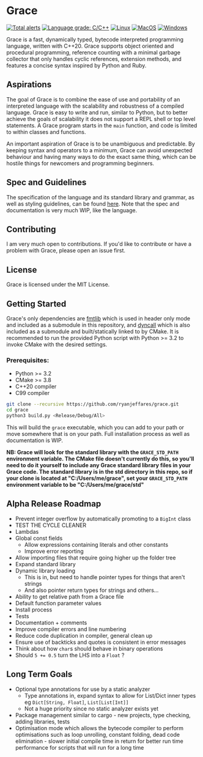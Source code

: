 # Grace

[![Total alerts](https://img.shields.io/lgtm/alerts/g/ryanjeffares/grace.svg?logo=lgtm&logoWidth=18)](https://lgtm.com/projects/g/ryanjeffares/grace/alerts/) [![Language grade: C/C++](https://img.shields.io/lgtm/grade/cpp/g/ryanjeffares/grace.svg?logo=lgtm&logoWidth=18)](https://lgtm.com/projects/g/ryanjeffares/grace/context:cpp) [![Linux](https://github.com/ryanjeffares/grace/actions/workflows/linux-build.yml/badge.svg)](https://github.com/ryanjeffares/grace/actions/workflows/linux-build.yml) [![MacOS](https://github.com/ryanjeffares/grace/actions/workflows/macos-build.yml/badge.svg)](https://github.com/ryanjeffares/grace/actions/workflows/macos-build.yml) [![Windows](https://github.com/ryanjeffares/grace/actions/workflows/windows-build.yml/badge.svg)](https://github.com/ryanjeffares/grace/actions/workflows/windows-build.yml)

Grace is a fast, dynamically typed, bytecode interpreted programming language, written with C++20. Grace supports object oriented and procedural programming, reference counting with a minimal garbage collector that only handles cyclic references, extension methods, and features a concise syntax inspired by Python and Ruby.

## Aspirations

The goal of Grace is to combine the ease of use and portability of an interpreted language with the scalability and robustness of a compiled language. Grace is easy to write and run, similar to Python, but to better achieve the goals of scalability it does not support a REPL shell or top level statements. A Grace program starts in the `main` function, and code is limited to within classes and functions.

An important aspiration of Grace is to be unambiguous and predictable. By keeping syntax and operators to a minimum, Grace can avoid unexpected behaviour and having many ways to do the exact same thing, which can be hostile things for newcomers and programming beginners.

## Spec and Guidelines

The specification of the language and its standard library and grammar, as well as styling guidelines, can be found [here](https://github.com/ryanjeffares/gracelang). Note that the spec and documentation is very much WIP, like the language.

## Contributing

I am very much open to contributions. If you'd like to contribute or have a problem with Grace, please open an issue first.

## License

Grace is licensed under the MIT License.

## Getting Started 

Grace's only dependencies are [fmtlib](https://github.com/fmtlib/fmt) which is used in header only mode and included as a submodule in this repository, and [dyncall](https://github.com/LWJGL-CI/dyncall) which is also included as a submodule and built/statically linked to by CMake. It is recommended to run the provided Python script with Python >= 3.2 to invoke CMake with the desired settings.

### Prerequisites:
* Python >= 3.2
* CMake >= 3.8
* C++20 compiler
* C99 compiler

```bash
git clone --recursive https://github.com/ryanjeffares/grace.git 
cd grace 
python3 build.py <Release/Debug/All>
```

This will build the `grace` executable, which you can add to your path or move somewhere that is on your path. Full installation process as well as documentation is WIP.

**NB: Grace will look for the standard library with the `GRACE_STD_PATH` environment variable. The CMake file doesn't currently do this, so you'll need to do it yourself to include any Grace standard library files in your Grace code. The standard library is in the std directory in this repo, so if your clone is located at "C:/Users/me/grace", set your `GRACE_STD_PATH` environment variable to be "C:/Users/me/grace/std"**

## Alpha Release Roadmap
* Prevent integer overflow by automatically promoting to a `BigInt` class
* TEST THE CYCLE CLEANER
* Lambdas 
* Global const fields
  * Allow expressions containing literals and other constants
  * Improve error reporting
* Allow importing files that require going higher up the folder tree
* Expand standard library
* Dynamic library loading
  * This is in, but need to handle pointer types for things that aren't strings
  * And also pointer return types for strings and others...
* Ability to get relative path from a Grace file
* Default function parameter values
* Install process 
* Tests 
* Documentation + comments 
* Improve compiler errors and line numbering
* Reduce code duplication in compiler, general clean up
* Ensure use of backticks and quotes is consistent in error messages
* Think about how `char`s should behave in binary operations
* Should `5 += 0.5` turn the LHS into a `Float` ?

## Long Term Goals 
* Optional type annotations for use by a static analyzer
  * Type annotations in, expand syntax to allow for List/Dict inner types eg `Dict[String, Float]`, `List[List[Int]]`
  * Not a huge priority since no static analyzer exists yet
* Package management similar to cargo - new projects, type checking, adding libraries, tests
* Optimisation mode which allows the bytecode compiler to perform optimisations such as loop unrolling, constant folding, dead code elimination - slower initial compile time in return for better run time performance for scripts that will run for a long time

